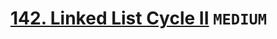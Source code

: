 # [142. Linked List Cycle II](https://leetcode.com/problems/linked-list-cycle-ii/description/) `MEDIUM`

